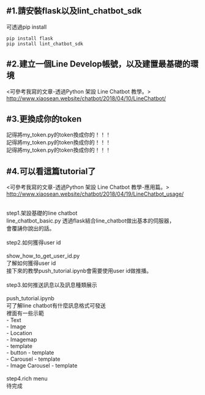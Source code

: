 #1.請安裝flask以及lint_chatbot_sdk<br>
---
可透過pip install<br>
~~~
pip install flask
pip install lint_chatbot_sdk
~~~

#2.建立一個Line Develop帳號，以及建置最基礎的環境<br>
---
<可參考我寫的文章-透過Python 架設 Line Chatbot 教學。><br>
http://www.xiaosean.website/chatbot/2018/04/10/LineChatbot/
<br>

#3.更換成你的token
---
記得將my_token.py的token換成你的！！！<br>
記得將my_token.py的token換成你的！！！<br>
記得將my_token.py的token換成你的！！！<br>

#4.可以看這篇tutorial了
---
<可參考我寫的文章-透過Python 架設 Line Chatbot 教學-應用篇。><br>
http://www.xiaosean.website/chatbot/2018/04/19/LineChatbot_usage/
<br>

<br>step1.架設基礎的line chatbot<br>
	line_chatbot_basic.py
	透過flask結合line_chatbot做出基本的伺服器，<br>
	會覆誦你說出的話。<br>
<br>step2.如何獲得user id<br>	
	show_how_to_get_user_id.py<br>
	了解如何獲得user id<br>
	接下來的教學push_tutorial.ipynb會需要使用user id做推播。<br>
<br>step3.如何推送訊息以及訊息種類展示<br>	
	push_tutorial.ipynb<br>
	可了解line chatbot有什麼訊息格式可發送<br>
	裡面有一些示範<br>
	- Text<br>
	- Image<br>
	- Location<br>
	- Imagemap<br>
	- template<br>
		<t>- button - template<br>
		<t>- Carousel - template<br>
		<t>- Image Carousel - template<br>
<br>step4.rich menu<br>	
	待完成
